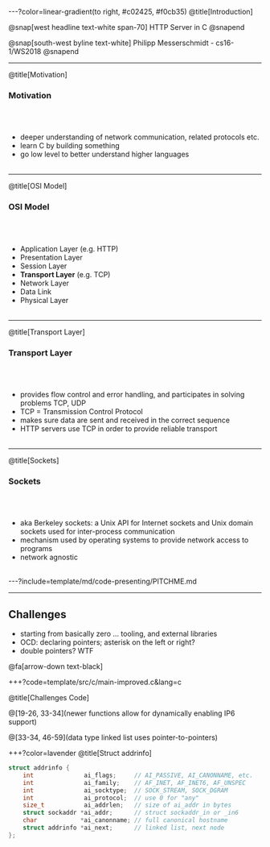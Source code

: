 ---?color=linear-gradient(to right, #c02425, #f0cb35)
@title[Introduction]

@snap[west headline text-white span-70]
HTTP Server in C
@snapend

@snap[south-west byline  text-white]
Philipp Messerschmidt - cs16-1/WS2018
@snapend

---

@title[Motivation]

### Motivation

<br><br>
- deeper understanding of network communication, related protocols etc.
- learn C by building something
- go low level to better understand higher languages
<br><br>

---

@title[OSI Model]

### OSI Model

<br><br>
- Application Layer (e.g. HTTP)
- Presentation Layer
- Session Layer
- **Transport Layer** (e.g. TCP)
- Network Layer
- Data Link
- Physical Layer
<br><br>

<!-- ![OSI Model](https://github.com/gitlines/bac/blob/master/img/osi.jpg) -->

---

@title[Transport Layer]

### Transport Layer

<br><br>
- provides flow control and error handling, and participates in solving problems TCP, UDP
- TCP = Transmission Control Protocol 
- makes sure data are sent and received in the correct sequence
- HTTP servers use TCP in order to provide reliable transport
<br><br>

---

@title[Sockets]

### Sockets

<br><br>
- aka Berkeley sockets: a Unix API for Internet sockets and Unix domain sockets used for inter-process communication
- mechanism used by operating systems to provide network access to programs
- network agnostic
<br><br>


---?include=template/md/code-presenting/PITCHME.md

---

## Challenges

- starting from basically zero ... tooling, and external libraries 
- OCD: declaring pointers; asterisk on the left or right?
- double pointers? WTF

@fa[arrow-down text-black]

+++?code=template/src/c/main-improved.c&lang=c

@title[Challenges Code]

@[19-26, 33-34](newer functions allow for dynamically enabling IP6 support)

@[33-34, 46-59](data type linked list uses pointer-to-pointers)

+++?color=lavender
@title[Struct addrinfo]

```C
struct addrinfo {
    int              ai_flags;     // AI_PASSIVE, AI_CANONNAME, etc.
    int              ai_family;    // AF_INET, AF_INET6, AF_UNSPEC
    int              ai_socktype;  // SOCK_STREAM, SOCK_DGRAM
    int              ai_protocol;  // use 0 for "any"
    size_t           ai_addrlen;   // size of ai_addr in bytes
    struct sockaddr *ai_addr;      // struct sockaddr_in or _in6
    char            *ai_canonname; // full canonical hostname
    struct addrinfo *ai_next;      // linked list, next node
};
```









